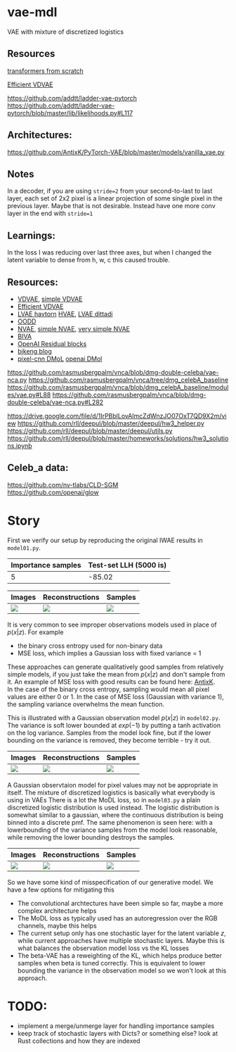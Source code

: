 # vae-mdl
VAE with mixture of discretized logistics

## Resources
[transformers from scratch](https://towardsdatascience.com/7-things-you-didnt-know-about-the-transformer-a70d93ced6b2)

[Efficient VDVAE](https://github.com/Rayhane-mamah/Efficient-VDVAE)

https://github.com/addtt/ladder-vae-pytorch
https://github.com/addtt/ladder-vae-pytorch/blob/master/lib/likelihoods.py#L117

## Architectures:
https://github.com/AntixK/PyTorch-VAE/blob/master/models/vanilla_vae.py

## Notes
In a decoder, if you are using `stride=2` from your second-to-last to last layer, each set of 2x2 pixel is a linear projection of some single pixel in the previous layer. Maybe that is not desirable. Instead have one more conv layer in the end with `stride=1`  

## Learnings:
In the loss I was reducing over last three axes, but when I changed the latent variable to dense from h, w, c this caused trouble. 

## Resources:
- [VDVAE](https://github.com/openai/vdvae), [simple VDVAE](https://github.com/vvvm23/vdvae)
- [Efficient VDVAE](https://github.com/Rayhane-mamah/Efficient-VDVAE)
- [LVAE havtorn](https://github.com/JakobHavtorn/vae)  [HVAE](https://github.com/JakobHavtorn/hvae-oodd), [LVAE dittadi](https://github.com/addtt/ladder-vae-pytorch)
- [OODD](https://github.com/JakobHavtorn/hvae-oodd)
- [NVAE](https://github.com/NVlabs/NVAE), [simple NVAE](https://github.com/GlassyWing/nvae), [very simple NVAE](https://github.com/kartikeya-badola/NVAE-PyTorch)
- [BIVA](https://github.com/vlievin/biva-pytorch)
- [OpenAI Residual blocks](https://github.com/openai/vdvae/blob/main/vae.py)
- [bjkeng blog](https://github.com/bjlkeng/sandbox/blob/master/notebooks/pixel_cnn/pixelcnn-test_loss_pixelconv2d-multi-image.ipynb)
- [pixel-cnn DMoL](https://github.com/openai/pixel-cnn) [openai DMol](https://github.com/openai/vdvae/blob/main/vae_helpers.py)

https://github.com/rasmusbergpalm/vnca/blob/dmg-double-celeba/vae-nca.py
https://github.com/rasmusbergpalm/vnca/tree/dmg_celebA_baseline
https://github.com/rasmusbergpalm/vnca/blob/dmg_celebA_baseline/modules/vae.py#L88
https://github.com/rasmusbergpalm/vnca/blob/dmg-double-celeba/vae-nca.py#L282

https://drive.google.com/file/d/1IrPBblLovAImcZdWnzJO07OxT7QD9X2m/view
https://github.com/rll/deepul/blob/master/deepul/hw3_helper.py
https://github.com/rll/deepul/blob/master/deepul/utils.py
https://github.com/rll/deepul/blob/master/homeworks/solutions/hw3_solutions.ipynb

## Celeb_a data:
https://github.com/nv-tlabs/CLD-SGM  
https://github.com/openai/glow  


# Story
First we verify our setup by reproducing the original IWAE results in `model01.py`.

| Importance samples | Test-set LLH (5000 is) |
| --- | --- |
| 5 | -85.02 |

| Images | Reconstructions | Samples |
| --- | --- | --- |
| ![][1] | ![][2] | ![][3] |

It is very common to see improper observations models used in place of $p(x|z)$. 
For example   

* the binary cross entropy used for non-binary data 
* MSE loss, which implies a Gaussian loss with fixed variance = 1 

These approaches can generate qualitatively good samples from relatively simple models, if you just take the mean from $p(x|z)$ and don't sample from it.
An example of MSE loss with good results can be found here: [AntixK](AntixK).  
In the case of the binary cross entropy, sampling would mean all pixel values are either 0 or 1. In the case of MSE loss (Gaussian with variance 1), the sampling variance overwhelms the mean function.  

This is illustrated with a Gaussian observation model $p(x|z)$ in `model02.py`. 
The variance is soft lower bounded at $exp(-1)$ by putting a tanh activation on the log variance. 
Samples from the model look fine, but if the lower bounding on the variance is removed, they become terrible - try it out.

| Images | Reconstructions | Samples |
| --- | --- | --- |
| ![][4] | ![][5] | ![][6] |


A Gaussian observtaion model for pixel values may not be appropriate in itself. 
The mixture of discretized logistics is basically what everybody is using in VAEs
There is a lot the MoDL loss, so in `model03.py` a plain discretized logistic distribution is used instead. 
The logistic distribution is somewhat similar to a gaussian, where the continuous distribution is being binned into a discrete pmf.
The same phenomenon is seen here: with a lowerbounding of the variance samples from the model look reasonable, while removing the lower bounding destroys the samples.

| Images | Reconstructions | Samples |
| --- | --- | --- |
| ![][7] | ![][8] | ![][9] |

So we have some kind of misspecification of our generative model. We have a few options for mitigating this  

* The convolutional archtectures have been simple so far, maybe a more complex architecture helps
* The MoDL loss as typically used has an autoregression over the RGB channels, maybe this helps
* The current setup only has one stochastic layer for the latent variable $z$, while current approaches have multiple stochastic layers. Maybe this is what balances the observation model loss vs the KL losses
* The beta-VAE has a reweighting of the KL, which helps produce better samples when beta is tuned correctly. This is equivalent to lower bounding the variance in the observation model so we won't look at this approach.


# TODO:
- implement a merge/unmerge layer for handling importance samples  
- keep track of stochastic layers with Dicts? or something else? look at Rust collections and how they are indexed


[1]: assets/model01_imgs.png
[2]: assets/model01_recs.png
[3]: assets/model01_samples.png
[4]: assets/model02_imgs.png
[5]: assets/model02_recs.png
[6]: assets/model02_samples.png
[7]: assets/model03_imgs.png
[8]: assets/model03_recs.png
[9]: assets/model03_samples.png


[AntixK]: https://github.com/AntixK/PyTorch-VAE
